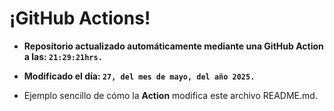 # ¡GitHub Actions!
* **Repositorio actualizado automáticamente mediante una GitHub Action a las: `21:29:21hrs.`**
* **Modificado el día: `27, del mes de mayo, del año 2025.`**

* Ejemplo sencillo de cómo la **Action** modifica este archivo README.md.

